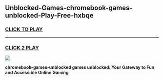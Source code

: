 
## Unblocked-Games-chromebook-games-unblocked-Play-Free-hxbqe
<h3>
<a href="https://premium76.site?title=chromebook-games-unblocked&ref=15A">CLICK TO PLAY</a></h3>
<hr>

<h3>
<a href="https://premium76.site?title=chromebook-games-unblocked&ref=15A">CLICK 2 PLAY</a>
  
</h3>

<a href="https://premium76.site?title=chromebook-games-unblocked&ref=15A"><img src="https://clearcache.store/games.png"></a>


**chromebook-games-unblocked games unblocked: Your Gateway to Fun and Accessible Online Gaming**
